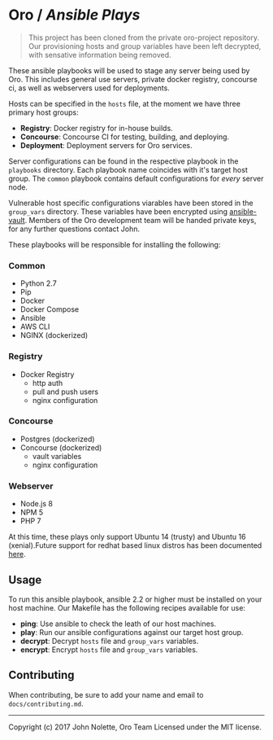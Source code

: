 # Oro / ***Ansible Plays***

> This project has been cloned from the private oro-project repository. Our provisioning hosts and group variables have been left decrypted, with sensative information being removed.

These ansible playbooks will be used to stage any server being used by Oro.
This includes general use servers, private docker registry, concourse ci, as well as webservers used for deployments.

Hosts can be specified in the `hosts` file, at the moment we have three primary host groups:

* **Registry**: Docker registry for in-house builds.
* **Concourse**: Concourse CI for testing, building, and deploying.
* **Deployment**: Deployment servers for Oro services.

Server configurations can be found in the respective playbook in the `playbooks` directory.
Each playbook name coincides with it's target host group.
The `common` playbook contains default configurations for *every* server node.

Vulnerable host specific configurations viarables have been stored in the `group_vars` directory.
These variables have been encrypted using [ansible-vault](http://docs.ansible.com/ansible/latest/playbooks_vault.html).
Members of the Oro development team will be handed private keys, for any further questions contact John.

These playbooks will be responsible for installing the following:

### Common

* Python 2.7
* Pip
* Docker
* Docker Compose
* Ansible
* AWS CLI
* NGINX (dockerized)

### Registry

* Docker Registry
    * http auth
    * pull and push users
    * nginx configuration

### Concourse

* Postgres (dockerized)
* Concourse (dockerized)
    * vault variables
    * nginx configuration

### Webserver

* Node.js 8
* NPM 5
* PHP 7

At this time, these plays only support Ubuntu 14 (trusty) and Ubuntu 16 (xenial).Future support for redhat based linux distros has been documented [here](https://app.asana.com/0/420818284556935/420818284556934/f).

## Usage

To run this ansible playbook, ansible 2.2 or higher must be installed on your host machine.
Our Makefile has the following recipes available for use:

* **ping**: Use ansible to check the leath of our host machines.
* **play**: Run our ansible configurations against our target host group.
* **decrypt**: Decrypt `hosts` file and `group_vars` variables.
* **encrypt**: Encrypt `hosts` file and `group_vars` variables.

## Contributing

When contributing, be sure to add your name and email to `docs/contributing.md`.

---
Copyright (c) 2017 John Nolette, Oro Team Licensed under the MIT license.